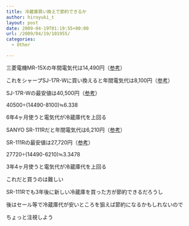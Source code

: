 ```yaml
---
title: 冷蔵庫買い換えで節約できるか
author: hiroyuki_t
layout: post
date: 2009-04-19T01:19:55+00:00
url: /2009/04/19/101955/
categories:
  - Other

---
```

<div class="section">
  <p>
    三菱電機MR-15Xの年間電気代は14,490円（<a href="http://www.eccj.or.jp/catalog/2000s-h/icebox/141-200.html" target="_blank">参考</a>）
  </p>
  
  <p>
    これをシャープSJ-17R-Wに買い換えると年間電気代は8,100円（<a href="http://www.eccj.or.jp/catalog/2008w-h/icebox/141.html" target="_blank">参考</a>）
  </p>
  
  <p>
    SJ-17R-Wの最安値は40,500円（<a href="http://www.coneco.net/PriceList.asp?COM_ID=1090129119" target="_blank">参考</a>）
  </p>
  
  <p>
    40500÷(14490-8100)≒6.338
  </p>
  
  <p>
    6年4ヶ月使うと電気代が冷蔵庫代を上回る
  </p>
  
  <p>
  </p>
  
  <p>
    SANYO SR-111Rだと年間電気代は6,210円（<a href="http://kakaku.com/prdsearch/prdcompare.asp?PrdKey=21206011089.K0000003942.21207011081" target="_blank">参考</a>）
  </p>
  
  <p>
    SR-111Rの最安値は27,720円（<a href="http://www.coneco.net/PriceList.asp?COM_ID=1081126066" target="_blank">参考</a>）
  </p>
  
  <p>
    27720÷(14490-6210)≒3.3478
  </p>
  
  <p>
    3年4ヶ月使うと電気代が冷蔵庫代を上回る
  </p>
  
  <p>
  </p>
  
  <p>
    これだと買うのは難しい
  </p>
  
  <p>
    SR-111Rでも3年後に新しい冷蔵庫を買った方が節約できるだろうし
  </p>
  
  <p>
    後はセール等で冷蔵庫代が安いところを狙えば節約になるかもしれないので
  </p>
  
  <p>
    ちょっと注視しよう
  </p>
</div>